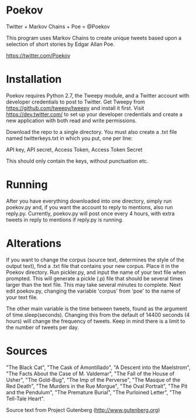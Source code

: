 Poekov
======

Twitter + Markov Chains + Poe = @Poekov

This program uses Markov Chains to create unique tweets based upon a selection of short stories by Edgar Allan Poe.

https://twitter.com/Poekov

Installation
============
Poekov requires Python 2.7, the Tweepy module, and a Twitter account with developer credentials to post to Twitter. Get Tweepy from https://github.com/tweepy/tweepy and install it first. Visit https://dev.twitter.com/ to set up your developer credentials and create a new application with both read and write permissions.

Download the repo to a single directory. You must also create a .txt file named twitterkeys.txt in which you put, one per line:

  API key, 
  API secret, 
  Access Token, 
  Access Token Secret

This should only contain the keys, without punctuation etc.

Running
=======
After you have everything downloaded into one directory, simply run poekov.py and, if you want the account to reply to mentions, also run reply.py. Currently, poekov.py will post once every 4 hours, with extra tweets in reply to mentions if reply.py is running.

Alterations
==========
If you want to change the corpus (source text, determines the style of the output text), find a .txt file that contains your new corpus. Place it in the Poekov directory. Run pickler.py, and input the name of your text file when prompted. This will generate a pickle (.p) file that should be several times larger than the text file. This may take several minutes to complete. Next edit poekov.py, changing the variable 'corpus' from 'poe' to the name of your text file. 

The other main variable is the time between tweets, found as the argument of time.sleep(seconds). Changing this from the default of 14400 seconds (4 hours) will change the frequency of tweets. Keep in mind there is a limit to the number of tweets per day.


Sources
=======
"The Black Cat", 
"The Cask of Amontillado", 
"A Descent into the Maelstrom", 
"The Facts About the Case of M. Valdemar", 
"The Fall of the House of Usher", 
"The Gold-Bug", 
"The Imp of the Perverse", 
"The Masque of the Red Death", 
"The Murders in the Rue Morgue", 
"The Oval Portrait", 
"The Pit and the Pendulum", 
"The Premature Burial", 
"The Purloined Letter", 
"The Tell-Tale Heart".

Source text from Project Gutenberg (http://www.gutenberg.org)
